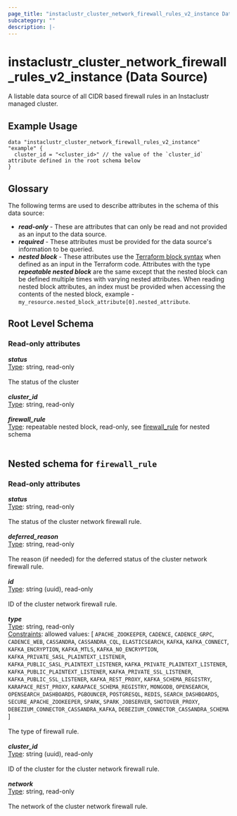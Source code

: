 ```yaml
---
page_title: "instaclustr_cluster_network_firewall_rules_v2_instance Data Source - terraform-provider-instaclustr"
subcategory: ""
description: |-
---
```


# instaclustr_cluster_network_firewall_rules_v2_instance (Data Source)
A listable data source of all CIDR based firewall rules in an Instaclustr managed cluster.
## Example Usage
```
data "instaclustr_cluster_network_firewall_rules_v2_instance" "example" { 
  cluster_id = "<cluster_id>" // the value of the `cluster_id` attribute defined in the root schema below
}
```
## Glossary
The following terms are used to describe attributes in the schema of this data source:
- **_read-only_** - These are attributes that can only be read and not provided as an input to the data source.
- **_required_** - These attributes must be provided for the data source's information to be queried.
- **_nested block_** - These attributes use the [Terraform block syntax](https://www.terraform.io/language/attr-as-blocks) when defined as an input in the Terraform code. Attributes with the type **_repeatable nested block_** are the same except that the nested block can be defined multiple times with varying nested attributes. When reading nested block attributes, an index must be provided when accessing the contents of the nested block, example - `my_resource.nested_block_attribute[0].nested_attribute`.
## Root Level Schema
### Read-only attributes
*___status___*<br>
<ins>Type</ins>: string, read-only<br>
<br>The status of the cluster<br><br>
*___cluster_id___*<br>
<ins>Type</ins>: string, read-only<br>
<br>
*___firewall_rule___*<br>
<ins>Type</ins>: repeatable nested block, read-only, see [firewall_rule](#nested--firewall_rule) for nested schema<br>
<br>
<a id="nested--firewall_rule"></a>
## Nested schema for `firewall_rule`

### Read-only attributes
*___status___*<br>
<ins>Type</ins>: string, read-only<br>
<br>The status of the cluster network firewall rule.<br><br>
*___deferred_reason___*<br>
<ins>Type</ins>: string, read-only<br>
<br>The reason (if needed) for the deferred status of the cluster network firewall rule.<br><br>
*___id___*<br>
<ins>Type</ins>: string (uuid), read-only<br>
<br>ID of the cluster network firewall rule.<br><br>
*___type___*<br>
<ins>Type</ins>: string, read-only<br>
<ins>Constraints</ins>: allowed values: [ `APACHE_ZOOKEEPER`, `CADENCE`, `CADENCE_GRPC`, `CADENCE_WEB`, `CASSANDRA`, `CASSANDRA_CQL`, `ELASTICSEARCH`, `KAFKA`, `KAFKA_CONNECT`, `KAFKA_ENCRYPTION`, `KAFKA_MTLS`, `KAFKA_NO_ENCRYPTION`, `KAFKA_PRIVATE_SASL_PLAINTEXT_LISTENER`, `KAFKA_PUBLIC_SASL_PLAINTEXT_LISTENER`, `KAFKA_PRIVATE_PLAINTEXT_LISTENER`, `KAFKA_PUBLIC_PLAINTEXT_LISTENER`, `KAFKA_PRIVATE_SSL_LISTENER`, `KAFKA_PUBLIC_SSL_LISTENER`, `KAFKA_REST_PROXY`, `KAFKA_SCHEMA_REGISTRY`, `KARAPACE_REST_PROXY`, `KARAPACE_SCHEMA_REGISTRY`, `MONGODB`, `OPENSEARCH`, `OPENSEARCH_DASHBOARDS`, `PGBOUNCER`, `POSTGRESQL`, `REDIS`, `SEARCH_DASHBOARDS`, `SECURE_APACHE_ZOOKEEPER`, `SPARK`, `SPARK_JOBSERVER`, `SHOTOVER_PROXY`, `DEBEZIUM_CONNECTOR_CASSANDRA_KAFKA`, `DEBEZIUM_CONNECTOR_CASSANDRA_SCHEMA` ]<br><br>The type of firewall rule.<br><br>
*___cluster_id___*<br>
<ins>Type</ins>: string (uuid), read-only<br>
<br>ID of the cluster for the cluster network firewall rule.<br><br>
*___network___*<br>
<ins>Type</ins>: string, read-only<br>
<br>The network of the cluster network firewall rule.<br><br>

